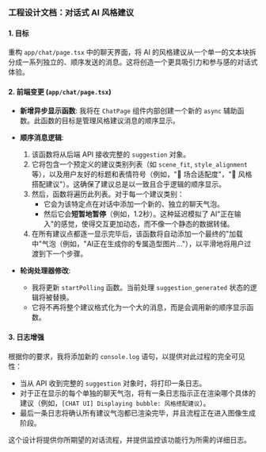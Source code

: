### **工程设计文档：对话式 AI 风格建议**

#### **1. 目标**

重构 `app/chat/page.tsx` 中的聊天界面，将 AI 的风格建议从一个单一的文本块拆分成一系列独立的、顺序发送的消息。这将创造一个更具吸引力和参与感的对话式体验。

#### **2. 前端变更 (`app/chat/page.tsx`)**

*   **新增异步显示函数**: 我将在 `ChatPage` 组件内部创建一个新的 `async` 辅助函数。此函数的目标是管理风格建议消息的顺序显示。

*   **顺序消息逻辑**:
    1.  该函数将从后端 API 接收完整的 `suggestion` 对象。
    2.  它将包含一个预定义的建议类别列表（如 `scene_fit`, `style_alignment` 等），以及用户友好的标题和表情符号（例如，"🎯 场合适配度"，"👗 风格搭配建议"）。这确保了建议总是以一致且合乎逻辑的顺序显示。
    3.  然后，函数将遍历此列表。对于每一个建议类别：
        *   它会为该特定点在对话中添加一个新的、独立的聊天气泡。
        *   然后它会**短暂地暂停**（例如，1.2秒）。这种延迟模拟了 AI"正在输入"的感觉，使得交互更加动态，而不像一个静态的数据转储。
    4.  在所有建议点都逐一显示完毕后，该函数将自动添加一个最终的"加载中"气泡（例如，"AI正在生成你的专属造型图片..."），以平滑地将用户过渡到下一个步骤。

*   **轮询处理器修改**:
    *   我将更新 `startPolling` 函数。当前处理 `suggestion_generated` 状态的逻辑将被替换。
    *   它将不再将整个建议格式化为一个大的消息，而是会调用新的顺序显示函数。

#### **3. 日志增强**

根据你的要求，我将添加新的 `console.log` 语句，以提供对此过程的完全可见性：
*   当从 API 收到完整的 `suggestion` 对象时，将打印一条日志。
*   对于正在显示的每个单独的聊天气泡，将有一条日志指示正在渲染哪个具体的建议（例如，`[CHAT UI] Displaying bubble: 风格搭配建议`）。
*   最后一条日志将确认所有建议气泡都已渲染完毕，并且流程正在进入图像生成阶段。

这个设计将提供你所期望的对话流程，并提供监控该功能行为所需的详细日志。

